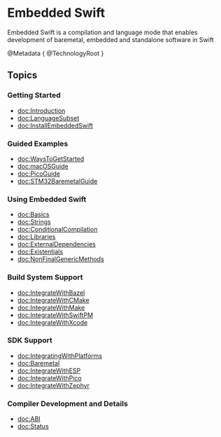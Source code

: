 # Embedded Swift

Embedded Swift is a compilation and language mode that enables development of baremetal, embedded and standalone software in Swift

@Metadata {
  @TechnologyRoot
}

## Topics

### Getting Started

- <doc:Introduction>
- <doc:LanguageSubset>
- <doc:InstallEmbeddedSwift>

### Guided Examples

- <doc:WaysToGetStarted>
- <doc:macOSGuide>
- <doc:PicoGuide>
- <doc:STM32BaremetalGuide>

### Using Embedded Swift

- <doc:Basics>
- <doc:Strings>
- <doc:ConditionalCompilation>
- <doc:Libraries>
- <doc:ExternalDependencies>
- <doc:Existentials>
- <doc:NonFinalGenericMethods>

### Build System Support

- <doc:IntegrateWithBazel>
- <doc:IntegrateWithCMake>
- <doc:IntegrateWithMake>
- <doc:IntegrateWithSwiftPM>
- <doc:IntegrateWithXcode>

### SDK Support

- <doc:IntegratingWithPlatforms>
- <doc:Baremetal>
- <doc:IntegrateWithESP>
- <doc:IntegrateWithPico>
- <doc:IntegrateWithZephyr>

### Compiler Development and Details

- <doc:ABI>
- <doc:Status>
